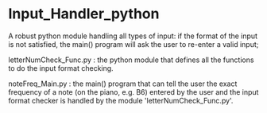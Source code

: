 # Input_Handler_python
A robust python module handling all types of input: if the format of the input is not satisfied, the main() program will ask the user to re-enter a valid input;

letterNumCheck_Func.py : 
the python module that defines all the functions to do the input format checking.

noteFreq_Main.py : 
the main() program that can tell the user the exact frequency of a note (on the piano, e.g. B6)
entered by the user and the input format checker is handled by the module 'letterNumCheck_Func.py'.
